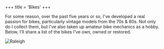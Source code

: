 +++
title = 'Bikes'
+++

For some reason, over the past five years or so, I've developed a real passion for bikes, particularly vintage models from the 70s & 80s. Not only do I collect them, but I've also taken up amateur bike mechanics as a hobby. Below, I'll share a list of the bikes I've own, owned or restored. 

![Raleigh](/images/raleigh.jpeg)